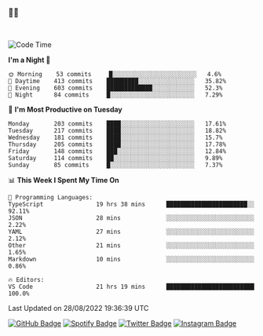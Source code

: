 ### 🤙🍺

<!-- <a href="https://github-readme-stats.vercel.app/api?username=hzak2xx&count_private=true&show_icons=true&theme=dracula">
  <img align="center" src="https://github-readme-stats.vercel.app/api?username=hzak2xx&count_private=true&show_icons=true&theme=dracula" />
</a>
</br> -->
</br>

<!--START_SECTION:waka-->
![Code Time](http://img.shields.io/badge/Code%20Time-1%2C763%20hrs%2023%20mins-blue)

**I'm a Night 🦉** 

```text
🌞 Morning    53 commits     █░░░░░░░░░░░░░░░░░░░░░░░░   4.6% 
🌆 Daytime    413 commits    █████████░░░░░░░░░░░░░░░░   35.82% 
🌃 Evening    603 commits    █████████████░░░░░░░░░░░░   52.3% 
🌙 Night      84 commits     █░░░░░░░░░░░░░░░░░░░░░░░░   7.29%

```
📅 **I'm Most Productive on Tuesday** 

```text
Monday       203 commits    ████░░░░░░░░░░░░░░░░░░░░░   17.61% 
Tuesday      217 commits    ████░░░░░░░░░░░░░░░░░░░░░   18.82% 
Wednesday    181 commits    ████░░░░░░░░░░░░░░░░░░░░░   15.7% 
Thursday     205 commits    ████░░░░░░░░░░░░░░░░░░░░░   17.78% 
Friday       148 commits    ███░░░░░░░░░░░░░░░░░░░░░░   12.84% 
Saturday     114 commits    ██░░░░░░░░░░░░░░░░░░░░░░░   9.89% 
Sunday       85 commits     █░░░░░░░░░░░░░░░░░░░░░░░░   7.37%

```


📊 **This Week I Spent My Time On** 

```text
💬 Programming Languages: 
TypeScript               19 hrs 38 mins      ███████████████████████░░   92.11% 
JSON                     28 mins             ░░░░░░░░░░░░░░░░░░░░░░░░░   2.22% 
YAML                     27 mins             ░░░░░░░░░░░░░░░░░░░░░░░░░   2.12% 
Other                    21 mins             ░░░░░░░░░░░░░░░░░░░░░░░░░   1.65% 
Markdown                 10 mins             ░░░░░░░░░░░░░░░░░░░░░░░░░   0.86%

🔥 Editors: 
VS Code                  21 hrs 19 mins      █████████████████████████   100.0%

```


 Last Updated on 28/08/2022 19:36:39 UTC
<!--END_SECTION:waka-->

[![GitHub Badge](https://img.shields.io/badge/GitHub-100000?style=for-the-badge&logo=github&logoColor=white)](https://github.com/hzak2xx)
[![Spotify Badge](https://img.shields.io/badge/Spotify-1ED760?&style=for-the-badge&logo=spotify&logoColor=white)](https://open.spotify.com/user/uf90s6sbbh75a1mt44clkhkvf)
[![Twitter Badge](https://img.shields.io/badge/Twitter-1DA1F2?style=for-the-badge&logo=twitter&logoColor=white)](https://twitter.com/hzak2xx)
[![Instagram Badge](https://img.shields.io/badge/Instagram-E4405F?style=for-the-badge&logo=instagram&logoColor=white)](https://www.instagram.com/hzak2xx/)
